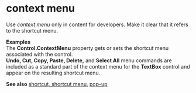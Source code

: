# context menu

Use *context menu* only in content for developers. Make it clear that it refers to the shortcut menu.

**Examples**<br />The **Control.ContextMenu** property gets or sets the shortcut menu associated with the control.<br />**Undo, Cut, Copy, Paste, Delete,** and **Select All** menu commands are included as a standard part of the context menu for the **TextBox** control and appear on the resulting shortcut menu.

**See also** [shortcut, shortcut menu](/style-guide/a-z-word-list-term-collections/s/shortcut-shortcut-menu), [pop-up](/style-guide/a-z-word-list-term-collections/p/pop-up)

